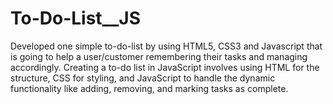 # To-Do-List__JS

Developed one simple to-do-list by using HTML5, CSS3 and Javascript that is going to help a user/customer remembering their tasks and managing accordingly.
Creating a to-do list in JavaScript involves using HTML for the structure, CSS for styling, and JavaScript to handle the dynamic functionality like adding, removing, and marking tasks as complete. 
